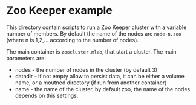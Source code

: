 Zoo Keeper example
==================

This directory contain scripts to run a Zoo Keeper cluster with a variable number of members.
By default the name of the nodes are `node-n.zoo` (where n is 1,2,... according to the number of nodes).


The main container is `zoocluster.mlab`, that start a cluster.
The main parameters are:

* nodes - the number of nodes in the cluster (by default 3)
* datadir - if not empty allow to persist data, it can be either a volume name, or a moutned directory
  (if run from another container)
* name - the name of the cluster, by default zoo, the name of the nodes depends on this settings.
